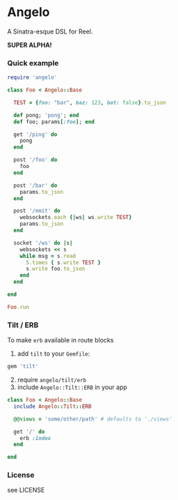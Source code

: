 Angelo
======

A Sinatra-esque DSL for Reel.

__SUPER ALPHA!__

### Quick example

```ruby
require 'angelo'

class Foo < Angelo::Base

  TEST = {foo: "bar", baz: 123, bat: false}.to_json

  def pong; 'pong'; end
  def foo; params[:foo]; end

  get '/ping' do
    pong
  end

  post '/foo' do
    foo
  end

  post '/bar' do
    params.to_json
  end

  post '/emit' do
    websockets.each {|ws| ws.write TEST}
    params.to_json
  end

  socket '/ws' do |s|
    websockets << s
    while msg = s.read
      5.times { s.write TEST }
      s.write foo.to_json
    end
  end

end

Foo.run
```

### Tilt / ERB

To make `erb` available in route blocks

1. add `tilt` to your `Gemfile`:

```ruby
gem 'tilt'
```

2. require `angelo/tilt/erb`
3. include `Angelo::Tilt::ERB` in your app

```ruby
class Foo < Angelo::Base
  include Angelo::Tilt::ERB

  @@views = 'some/other/path' # defaults to './views'

  get '/' do
    erb :index
  end

end
```

### License

see LICENSE
